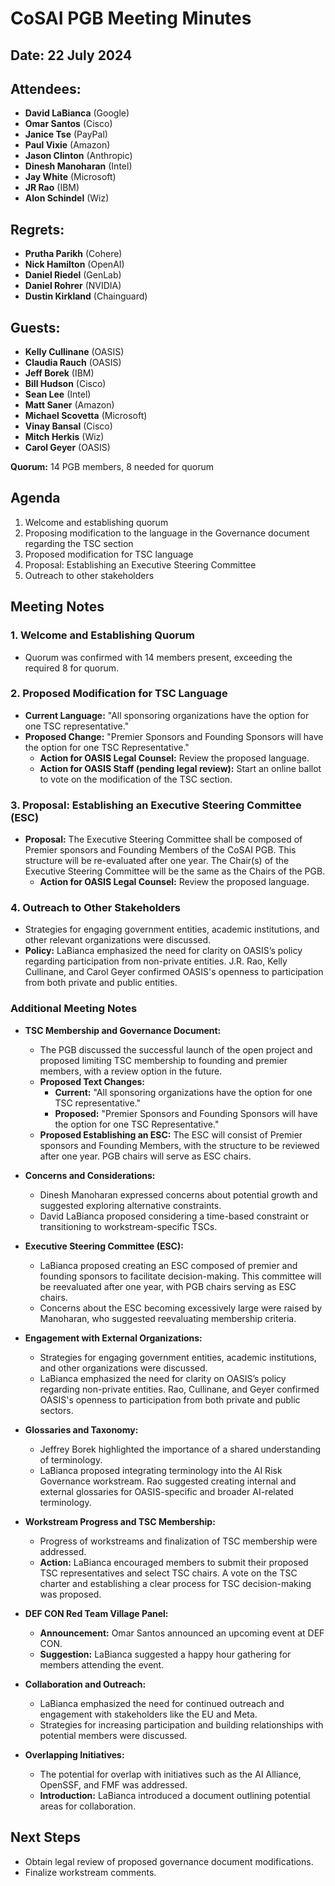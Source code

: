 # CoSAI PGB Meeting Minutes

## Date: 22 July 2024

## Attendees:
- **David LaBianca** (Google)
- **Omar Santos** (Cisco)
- **Janice Tse** (PayPal)
- **Paul Vixie** (Amazon)
- **Jason Clinton** (Anthropic)
- **Dinesh Manoharan** (Intel)
- **Jay White** (Microsoft)
- **JR Rao** (IBM)
- **Alon Schindel** (Wiz)

## Regrets:
- **Prutha Parikh** (Cohere)
- **Nick Hamilton** (OpenAI)
- **Daniel Riedel** (GenLab)
- **Daniel Rohrer** (NVIDIA)
- **Dustin Kirkland** (Chainguard)

## Guests:
- **Kelly Cullinane** (OASIS)
- **Claudia Rauch** (OASIS)
- **Jeff Borek** (IBM)
- **Bill Hudson** (Cisco)
- **Sean Lee** (Intel)
- **Matt Saner** (Amazon)
- **Michael Scovetta** (Microsoft)
- **Vinay Bansal** (Cisco)
- **Mitch Herkis** (Wiz)
- **Carol Geyer** (OASIS)

**Quorum:** 14 PGB members, 8 needed for quorum

## Agenda
1. Welcome and establishing quorum
2. Proposing modification to the language in the Governance document regarding the TSC section
3. Proposed modification for TSC language
4. Proposal: Establishing an Executive Steering Committee
5. Outreach to other stakeholders

## Meeting Notes

### 1. Welcome and Establishing Quorum
- Quorum was confirmed with 14 members present, exceeding the required 8 for quorum.

### 2. Proposed Modification for TSC Language
- **Current Language:** "All sponsoring organizations have the option for one TSC representative."
- **Proposed Change:** "Premier Sponsors and Founding Sponsors will have the option for one TSC Representative."
  - **Action for OASIS Legal Counsel:** Review the proposed language.
  - **Action for OASIS Staff (pending legal review):** Start an online ballot to vote on the modification of the TSC section.

### 3. Proposal: Establishing an Executive Steering Committee (ESC)
- **Proposal:** The Executive Steering Committee shall be composed of Premier sponsors and Founding Members of the CoSAI PGB. This structure will be re-evaluated after one year. The Chair(s) of the Executive Steering Committee will be the same as the Chairs of the PGB.
  - **Action for OASIS Legal Counsel:** Review the proposed language.

### 4. Outreach to Other Stakeholders
- Strategies for engaging government entities, academic institutions, and other relevant organizations were discussed.
- **Policy:** LaBianca emphasized the need for clarity on OASIS’s policy regarding participation from non-private entities. J.R. Rao, Kelly Cullinane, and Carol Geyer confirmed OASIS's openness to participation from both private and public entities.

### Additional Meeting Notes

- **TSC Membership and Governance Document:**
  - The PGB discussed the successful launch of the open project and proposed limiting TSC membership to founding and premier members, with a review option in the future.
  - **Proposed Text Changes:**
    - **Current:** "All sponsoring organizations have the option for one TSC representative."
    - **Proposed:** "Premier Sponsors and Founding Sponsors will have the option for one TSC Representative."
  - **Proposed Establishing an ESC:** The ESC will consist of Premier sponsors and Founding Members, with the structure to be reviewed after one year. PGB chairs will serve as ESC chairs.

- **Concerns and Considerations:**
  - Dinesh Manoharan expressed concerns about potential growth and suggested exploring alternative constraints.
  - David LaBianca proposed considering a time-based constraint or transitioning to workstream-specific TSCs.

- **Executive Steering Committee (ESC):**
  - LaBianca proposed creating an ESC composed of premier and founding sponsors to facilitate decision-making. This committee will be reevaluated after one year, with PGB chairs serving as ESC chairs.
  - Concerns about the ESC becoming excessively large were raised by Manoharan, who suggested reevaluating membership criteria.

- **Engagement with External Organizations:**
  - Strategies for engaging government entities, academic institutions, and other organizations were discussed.
  - LaBianca emphasized the need for clarity on OASIS’s policy regarding non-private entities. Rao, Cullinane, and Geyer confirmed OASIS's openness to participation from both private and public sectors.

- **Glossaries and Taxonomy:**
  - Jeffrey Borek highlighted the importance of a shared understanding of terminology.
  - LaBianca proposed integrating terminology into the AI Risk Governance workstream. Rao suggested creating internal and external glossaries for OASIS-specific and broader AI-related terminology.

- **Workstream Progress and TSC Membership:**
  - Progress of workstreams and finalization of TSC membership were addressed.
  - **Action:** LaBianca encouraged members to submit their proposed TSC representatives and select TSC chairs. A vote on the TSC charter and establishing a clear process for TSC decision-making was proposed.

- **DEF CON Red Team Village Panel:**
  - **Announcement:** Omar Santos announced an upcoming event at DEF CON.
  - **Suggestion:** LaBianca suggested a happy hour gathering for members attending the event.

- **Collaboration and Outreach:**
  - LaBianca emphasized the need for continued outreach and engagement with stakeholders like the EU and Meta.
  - Strategies for increasing participation and building relationships with potential members were discussed.

- **Overlapping Initiatives:**
  - The potential for overlap with initiatives such as the AI Alliance, OpenSSF, and FMF was addressed.
  - **Introduction:** LaBianca introduced a document outlining potential areas for collaboration.

## Next Steps
- Obtain legal review of proposed governance document modifications.
- Finalize workstream comments.

